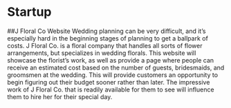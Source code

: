 # Startup
##J Floral Co Website 
Wedding planning can be very difficult, and it’s especially hard in the beginning stages of planning to get a ballpark of costs. J Floral Co. is a floral company that handles all sorts of flower arrangements, but specializes in wedding florals. This website will showcase the florist’s work, as well as provide a page where people can receive an estimated cost based on the number of guests, bridesmaids, and groomsmen at the wedding. This will provide customers an opportunity to begin figuring out their budget sooner rather than later. The impressive work of J Floral Co. that is readily available for them to see will influence them to hire her for their special day. 
